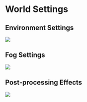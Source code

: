 # World Settings



## Environment Settings

![](https://github.com/UltraEngine/Documentation/blob/master/Images/worldsettings.png?raw=true)

## Fog Settings

![](https://github.com/UltraEngine/Documentation/blob/master/Images/worldsettings2.png?raw=true)

## Post-processing Effects

![](https://github.com/UltraEngine/Documentation/blob/master/Images/worldsettings3.png?raw=true)
